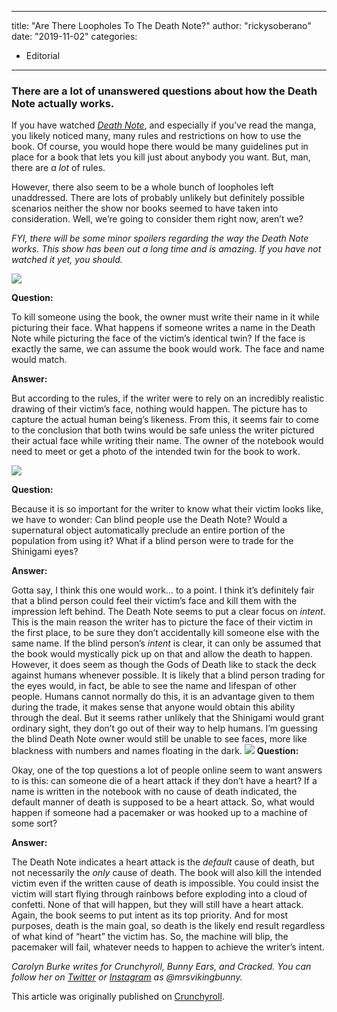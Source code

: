 
---
title: "Are There Loopholes To The Death Note?"
author: "rickysoberano"
date: "2019-11-02"
categories:
- Editorial
---

### There are a lot of unanswered questions about how the Death Note actually works.

If you have watched *[Death](https://www.imdb.com/title/tt0877057/?ref_=tt_ov_inf)*[ ](https://www.imdb.com/title/tt0877057/?ref_=tt_ov_inf)*[Note](https://www.imdb.com/title/tt0877057/?ref_=tt_ov_inf)*, and especially if you&#8217;ve read the manga, you likely noticed many, many rules and restrictions on how to use the book. Of course, you would hope there would be many guidelines put in place for a book that lets you kill just about anybody you want. But, man, there are *a* *lot* of rules.

However, there also seem to be a whole bunch of loopholes left unaddressed. There are lots of probably unlikely but definitely possible scenarios neither the show nor books seemed to have taken into consideration. Well, we’re going to consider them right now, aren’t we?

*FYI, there will be some minor spoilers regarding the way the Death Note works. This show has been out a long time and is amazing. If you have not watched it yet, you should.*

![](/wp-content/uploads/2019/02/death-note.png?w=1170&#038;ssl=1)

**Question:**

To kill someone using the book, the owner must write their name in it while picturing their face. What happens if someone writes a name in the Death Note while picturing the face of the victim’s identical twin? If the face is exactly the same, we can assume the book would work. The face and name would match.

**Answer:**

But according to the rules, if the writer were to rely on an incredibly realistic drawing of their victim’s face, nothing would happen. The picture has to capture the actual human being’s likeness. From this, it seems fair to come to the conclusion that both twins would be safe unless the writer pictured their actual face while writing their name. The owner of the notebook would need to meet or get a photo of the intended twin for the book to work.

![](/wp-content/uploads/2019/02/death-note-numbers.png?w=1170&#038;ssl=1)

**Question:**

Because it is so important for the writer to know what their victim looks like, we have to wonder: Can blind people use the Death Note? Would a supernatural object automatically preclude an entire portion of the population from using it? What if a blind person were to trade for the Shinigami eyes?

**Answer:**

Gotta say, I think this one would work… to a point. I think it’s definitely fair that a blind person could feel their victim’s face and kill them with the impression left behind. The Death Note seems to put a clear focus on *intent*. This is the main reason the writer has to picture the face of their victim in the first place, to be sure they don’t accidentally kill someone else with the same name. If the blind person’s *intent* is clear, it can only be assumed that the book would mystically pick up on that and allow the death to happen. However, it does seem as though the Gods of Death like to stack the deck against humans whenever possible. It is likely that a blind person trading for the eyes would, in fact, be able to see the name and lifespan of other people. Humans cannot normally do this, it is an advantage given to them during the trade, it makes sense that anyone would obtain this ability through the deal. But it seems rather unlikely that the Shinigami would grant ordinary sight, they don’t go out of their way to help humans. I’m guessing the blind Death Note owner would still be unable to see faces, more like blackness with numbers and names floating in the dark.
![](/wp-content/uploads/2019/02/lind.png?w=1170&#038;ssl=1)
**Question:**

Okay, one of the top questions a lot of people online seem to want answers to is this: can someone die of a heart attack if they don’t have a heart? If a name is written in the notebook with no cause of death indicated, the default manner of death is supposed to be a heart attack. So, what would happen if someone had a pacemaker or was hooked up to a machine of some sort?

**Answer:**

The Death Note indicates a heart attack is the *default* cause of death, but not necessarily the *only* cause of death. The book will also kill the intended victim even if the written cause of death is impossible. You could insist the victim will start flying through rainbows before exploding into a cloud of confetti. None of that will happen, but they will still have a heart attack. Again, the book seems to put intent as its top priority. And for most purposes, death is the main goal, so death is the likely end result regardless of what kind of “heart” the victim has. So, the machine will blip, the pacemaker will fail, whatever needs to happen to achieve the writer’s intent.

*Carolyn Burke writes for Crunchyroll, Bunny Ears, and Cracked. You can follow her on [Twitter](https://twitter.com/mrsvikingbunny) or [Instagram](https://www.instagram.com/mrsvikingbunny/?hl=en) as @mrsvikingbunny.*

This article was originally published on [Crunchyroll](https://www.crunchyroll.com/anime-feature/2019/01/31-1/are-there-loopholes-to-the-death-note).
